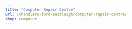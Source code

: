 ```yaml
---
title: "Computer Repair Centre"
url: /chandlers-ford-eastleigh/computer-repair-centre/
shop: computer
---
```

